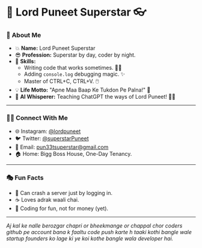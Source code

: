 # 🚀 Lord Puneet Superstar 👓

### 🧾 **About Me**  
- 💥 **Name:** Lord Puneet Superstar  
- 😎 **Profession:** Superstar by day, coder by night.  
- 🧠 **Skills:**  
  - Writing code that works sometimes. 🤷‍♂️  
  - Adding `console.log` debugging magic. ✨  
  - Master of CTRL+C, CTRL+V. 🖱️  
- 💡 **Life Motto:** "Apne Maa Baap Ke Tukdon Pe Palna!" 🙌  
- 🤖 **AI Whisperer:** Teaching ChatGPT the ways of Lord Puneet! 🧘‍♂️

---

### 🧑‍💻 **Connect With Me**
- 🌐 Instagram: [@lordpuneet](https://instagram.com/puneetsuper_starrrr)  
- 🐦 Twitter: [@superstarPuneet](https://twitter.com/PuneetSuper)
- 📧 Email: pun33tsuperstar@gmail.com  
- 🏠 Home: Bigg Boss House, One-Day Tenancy.  

---

### 🎭 **Fun Facts**
- 🥳 Can crash a server just by logging in.  
- ☕ Loves adrak waali chai.  
- 💸 Coding for fun, not for money (yet).  

---

_Aj kal ke nalle berozgar chapri or bheekmange or chappal chor coders github pe account bana k faaltu code push karte h taaki kothi bangle wale startup founders ko lage ki ye koi kothe bangle wala developer hai._
